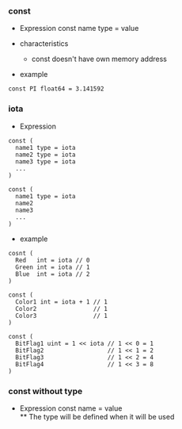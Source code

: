 ### const
- Expression
const name type = value  
- characteristics
  - const doesn't have own memory address

- example
```
const PI float64 = 3.141592
```

### iota
- Expression
```
const (
  name1 type = iota
  name2 type = iota
  name3 type = iota
  ...
)
```
```
const (
  name1 type = iota
  name2
  name3
  ...
)
```
- example
```
cosnt (
  Red   int = iota // 0
  Green int = iota // 1
  Blue  int = iota // 2
)
```
```
const (
  Color1 int = iota + 1 // 1
  Color2                // 1
  Color3                // 1
)
```
```
const (
  BitFlag1 uint = 1 << iota // 1 << 0 = 1
  BitFlag2                  // 1 << 1 = 2
  BitFlag3                  // 1 << 2 = 4
  BitFlag4                  // 1 << 3 = 8
)
```

### const without type
- Expression
const name = value  
** The type will be defined when it will be used


